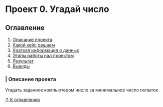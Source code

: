 <h1>Проект 0. Угадай число</h1>
<h2>Оглавление</h2>

<ol>
  <li><a href="https://github.com/ElenaEckert/first-project/blob/main/Project_0/readme.md#Описание проекта">Описание проекта</a></li>
  <li><a href="https://www.w3schools.com/">Какой кейс решаем</a></li>
  <li><a href="https://www.w3schools.com/">Краткая информация о данных</a></li>
  <li><a href="https://www.w3schools.com/">Этапы работы над проектом</a></li>
  <li><a href="https://www.w3schools.com/">Результат</a></li>
  <li><a href="https://www.w3schools.com/">Выводы</a></li>
</ol> 

<h3>| Описание проекта</h3>

<p>Угадать заданное компьютером число за минимальное число попыток</p>
<a href="https://github.com/ElenaEckert/first-project/blob/main/Project_0/readme.md#Оглавление"><bold>&#x2191; К оглавлению</bold></a>
